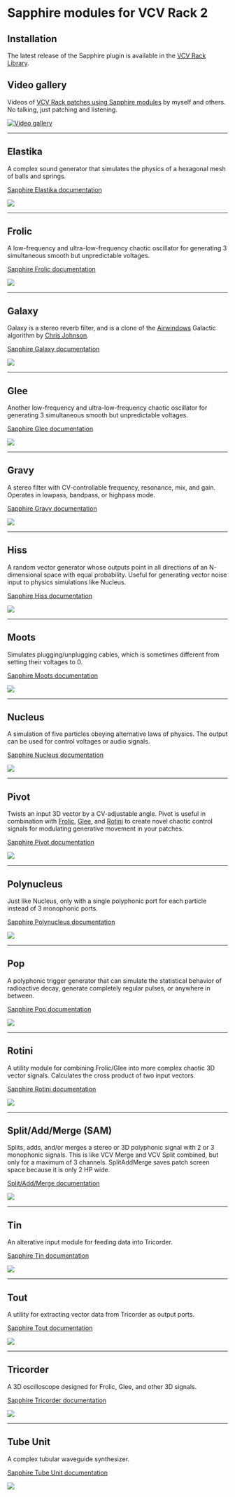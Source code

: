 # Sapphire modules for VCV Rack 2

## Installation
The latest release of the Sapphire plugin is available in the
[VCV Rack Library](https://library.vcvrack.com/CosineKitty-Sapphire).

## Video gallery
Videos of [VCV Rack patches using Sapphire modules](VideoGallery.md) by myself and others.
No talking, just patching and listening.

[![Video gallery](https://img.youtube.com/vi/iNxV1i8zwNY/0.jpg)](VideoGallery.md)

---

## Elastika

A complex sound generator that simulates the physics of a
hexagonal mesh of balls and springs.

<a href="Elastika.md">Sapphire Elastika documentation</a>

<a href="Elastika.md"><img src="images/elastika.png" /></a>

---

## Frolic

A low-frequency and ultra-low-frequency chaotic oscillator
for generating 3 simultaneous smooth but unpredictable voltages.

<a href="Frolic.md">Sapphire Frolic documentation</a>

<a href="Frolic.md"><img src="images/frolic.png"/></a>

---

## Galaxy

Galaxy is a stereo reverb filter, and is a clone of the
[Airwindows](https://library.vcvrack.com/Airwin2Rack/Airwin2Rack) Galactic algorithm
by [Chris Johnson](https://github.com/airwindows/airwindows).

<a href="Galaxy.md">Sapphire Galaxy documentation</a>

<a href="Galaxy.md"><img src="images/galaxy.png"/></a>

---

## Glee

Another low-frequency and ultra-low-frequency chaotic oscillator
for generating 3 simultaneous smooth but unpredictable voltages.

<a href="Glee.md">Sapphire Glee documentation</a>

<a href="Glee.md"><img src="images/glee.png"/></a>

---

## Gravy

A stereo filter with CV-controllable frequency, resonance, mix, and gain.
Operates in lowpass, bandpass, or highpass mode.

<a href="Gravy.md">Sapphire Gravy documentation</a>

<a href="Gravy.md"><img src="images/gravy.png"/></a>

---

## Hiss

A random vector generator whose outputs point in all directions of an N-dimensional space with equal probability. Useful for generating vector noise input to physics simulations like Nucleus.

<a href="Hiss.md">Sapphire Hiss documentation</a>

<a href="Hiss.md"><img src="images/hiss.png"/></a>

---

## Moots

Simulates plugging/unplugging cables,
which is sometimes different from setting their voltages to 0.

<a href="Moots.md">Sapphire Moots documentation</a>

<a href="Moots.md"><img src="images/moots.png" /></a>

---

## Nucleus

A simulation of five particles obeying alternative laws of physics.
The output can be used for control voltages or audio signals.

<a href="Nucleus.md">Sapphire Nucleus documentation</a>

<a href="Nucleus.md"><img src="images/nucleus.png" /></a>

---

## Pivot

Twists an input 3D vector by a CV-adjustable angle.
Pivot is useful in combination with [Frolic](Frolic.md), [Glee](Glee.md), and [Rotini](Rotini.md)
to create novel chaotic control signals for modulating generative movement in your patches.

<a href="Pivot.md">Sapphire Pivot documentation</a>

<a href="Pivot.md"><img src="images/pivot.png" /></a>

---

## Polynucleus

Just like Nucleus, only with a single polyphonic port
for each particle instead of 3 monophonic ports.

<a href="Polynucleus.md">Sapphire Polynucleus documentation</a>

<a href="Polynucleus.md"><img src="images/polynucleus.png" /></a>

---

## Pop

A polyphonic trigger generator that can simulate the statistical
behavior of radioactive decay, generate completely regular pulses,
or anywhere in between.

<a href="Pop.md">Sapphire Pop documentation</a>

<a href="Pop.md"><img src="images/pop.png" /></a>

---

## Rotini

A utility module for combining Frolic/Glee into more complex chaotic 3D vector signals.
Calculates the cross product of two input vectors.

<a href="Rotini.md">Sapphire Rotini documentation</a>

<a href="Rotini.md"><img src="images/rotini.png" /></a>

---

## Split/Add/Merge (SAM)

Splits, adds, and/or merges a stereo or 3D polyphonic signal with 2 or 3 monophonic signals.
This is like VCV Merge and VCV Split combined, but only for a maximum of 3 channels.
SplitAddMerge saves patch screen space because it is only 2 HP wide.

<a href="SplitAddMerge.md">Split/Add/Merge documentation</a>

<a href="SplitAddMerge.md"><img src="images/splitAddMerge.png" /></a>

---

## Tin

An alterative input module for feeding data into Tricorder.

<a href="Tin.md">Sapphire Tin documentation</a>

<a href="Tin.md"><img src="images/tin.png" /></a>

---

## Tout

A utility for extracting vector data from Tricorder as output ports.

<a href="Tout.md">Sapphire Tout documentation</a>

<a href="Tout.md"><img src="images/tout.png" /></a>

---

## Tricorder

A 3D oscilloscope designed for Frolic, Glee, and other 3D signals.

<a href="Tricorder.md">Sapphire Tricorder documentation</a>

<a href="Tricorder.md"><img src="images/tricorder.png" /></a>

---

## Tube Unit

A complex tubular waveguide synthesizer.

<a href="TubeUnit.md">Sapphire Tube Unit documentation</a>

<a href="TubeUnit.md"><img src="images/tubeunit.png" /></a>

